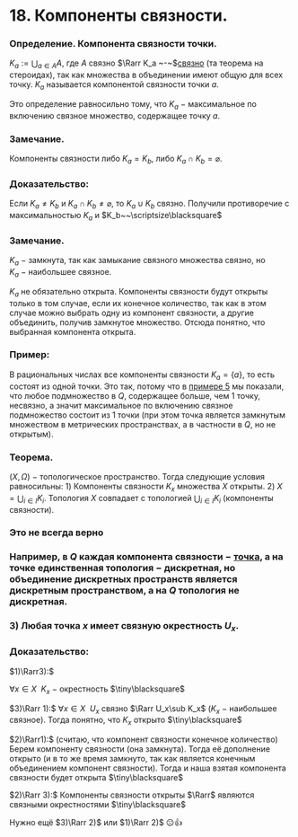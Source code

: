 # 18. Компоненты связности.

### Определение. Компонента связности точки.
$\displaystyle K_a:=\bigcup_{a\in A}A$, где $A$ связно $\Rarr K_a ~-~$[связно](08-04-24.md) (та теорема на стероидах), так как множества в объединении имеют общую для всех точку.
$K_a$ называется компонентой связности точки $a$.

Это определение равносильно тому, что $K_a~-~$максимальное по включению связное множество, содержащее точку $a$.

### Замечание.
Компоненты связности либо $K_a=K_b$, либо $K_a\cap K_b=\varnothing$.

### Доказательство:
Если $K_a\neq K_b$ и $K_a\cap K_b\neq\varnothing$, то $K_a\cup K_b$ связно.
Получили противоречие с максимальностью $K_a$ и $K_b~~\scriptsize\blacksquare$

### Замечание.
$K_a~-~$замкнута, так как замыкание связного множества связно, но
$K_a~-~$наибольшее связное.

$K_a$ не обязательно открыта.
Компоненты связности будут открыты только в том случае, если их конечное количество, так как в этом случае можно выбрать одну из компонент связности, а другие объединить, получив замкнутое множество. Отсюда понятно, что выбранная компонента открыта.

### Пример:
В рациональных числах все компоненты связности $K_a=\{a\}$, то есть состоят из одной точки.
Это так, потому что в [примере $5$](08-04-24.md) мы показали, что любое подмножество в $Q$, содержащее больше, чем $1$ точку, несвязно, а значит максимальное по включению связное подмножество состоит из $1$ точки (при этом точка является замкнутым множеством в метрических пространствах, а в частности в $Q$, но не открытым).

### Теорема.
$(X, \Omega)~-~$топологическое пространство.
Тогда следующие условия равносильны:
$1)$ Компоненты связности $K_x$ множества $X$ открыты.
$2)$ $X=\displaystyle\bigcup_{i\in I} K_i$.
Топология $X$ совпадает с топологией $\displaystyle\bigcup_{i\in I} K_i$ (компоненты связности).

### Это не всегда верно

### Например, в $Q$ каждая компонента связности $-$ [точка](08-04-24.md), а на точке единственная топология $-$ дискретная, но объединение дискретных пространств является дискретным пространством, а на $Q$ топология не дискретная.

### $3)$ Любая точка $x$ имеет связную окрестность $U_x$.

### Доказательство:
$1)\Rarr3):$
 
$\forall x\in X~~K_x~-~$окрестность  $\tiny\blacksquare$

$3)\Rarr 1):$ 
$\forall x\in X~~U_x$ связно $\Rarr U_x\sub K_x$ $(K_x~-~$наибольшее связное).
Тогда понятно, что $K_x$ открыто  $\tiny\blacksquare$

$2)\Rarr1):$ (считаю, что компонент связности конечное количество)
Берем компоненту связности (она замкнута). Тогда её дополнение открыто (и в то же время замкнуто, так как является конечным объединением компонент связности). Тогда и наша взятая компонента связности будет открыта  $\tiny\blacksquare$

$2)\Rarr 3):$
Компоненты связности открыты $\Rarr$ являются связными окрестностями  $\tiny\blacksquare$

Нужно ещё $3)\Rarr 2)$ или $1)\Rarr 2)$ 😐👍